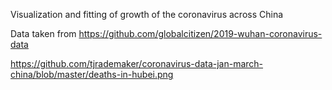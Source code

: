 Visualization and fitting of growth of the coronavirus across China

Data taken from https://github.com/globalcitizen/2019-wuhan-coronavirus-data

https://github.com/tjrademaker/coronavirus-data-jan-march-china/blob/master/deaths-in-hubei.png
